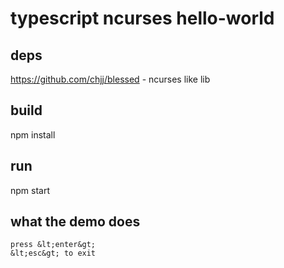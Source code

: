 # typescript ncurses hello-world

## deps

https://github.com/chjj/blessed - ncurses like lib

## build

npm install

## run

npm start

## what the demo does

```click on the screen
press &lt;enter&gt;
&lt;esc&gt; to exit
```
